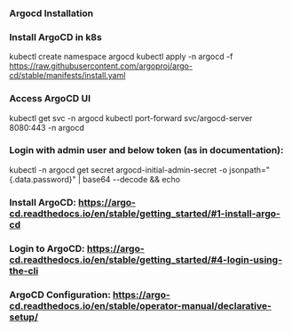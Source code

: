 ### Argocd Installation

### Install ArgoCD in k8s
kubectl create namespace argocd
kubectl apply -n argocd -f https://raw.githubusercontent.com/argoproj/argo-cd/stable/manifests/install.yaml

### Access ArgoCD UI
kubectl get svc -n argocd
kubectl port-forward svc/argocd-server 8080:443 -n argocd

### Login with admin user and below token (as in documentation):
kubectl -n argocd get secret argocd-initial-admin-secret -o jsonpath="{.data.password}" | base64 --decode && echo



### Install ArgoCD: https://argo-cd.readthedocs.io/en/stable/getting_started/#1-install-argo-cd
### Login to ArgoCD: https://argo-cd.readthedocs.io/en/stable/getting_started/#4-login-using-the-cli
### ArgoCD Configuration: https://argo-cd.readthedocs.io/en/stable/operator-manual/declarative-setup/
